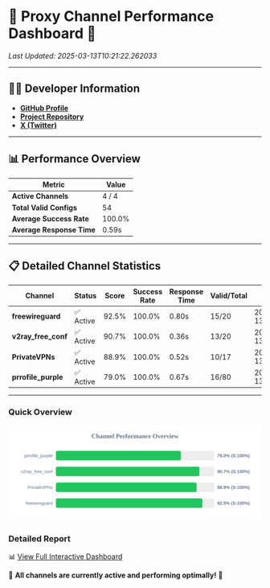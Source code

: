 # 🌟 Proxy Channel Performance Dashboard 🌟

_Last Updated: 2025-03-13T10:21:22.262033_

---

## 👩‍💻 Developer Information

- **[GitHub Profile](https://github.com/4n0nymou3)**  
- **[Project Repository](https://github.com/4n0nymou3/multi-proxy-config-fetcher)**  
- **[X (Twitter)](https://x.com/4n0nymou3)**  

---

## 📊 Performance Overview

| Metric                | Value       |
|-----------------------|-------------|
| **Active Channels**   | 4 / 4       |
| **Total Valid Configs** | 54          |
| **Average Success Rate** | 100.0%      |
| **Average Response Time** | 0.59s       |

---

## 📋 Detailed Channel Statistics

| Channel          | Status     | Score  | Success Rate | Response Time | Valid/Total | Last Success               |
|------------------|------------|--------|--------------|---------------|-------------|----------------------------|
| **freewireguard**  | ✅ Active  | 92.5%  | 100.0% | 0.80s         | 15/20       | 2025-03-13T10:21:22.260186 |
| **v2ray_free_conf**  | ✅ Active  | 90.7%  | 100.0% | 0.36s         | 13/20       | 2025-03-13T10:21:20.881653 |
| **PrivateVPNs**  | ✅ Active  | 88.9%  | 100.0% | 0.52s         | 10/17       | 2025-03-13T10:21:21.434345 |
| **prrofile_purple**  | ✅ Active  | 79.0%  | 100.0% | 0.67s         | 16/80       | 2025-03-13T10:21:20.479383 |

---

### Quick Overview
<div align="center">
  <a href="https://raw.githubusercontent.com/nullluser/NullRepo/refs/heads/main/assets/channel_stats_chart.svg">
    <img src="https://raw.githubusercontent.com/nullluser/NullRepo/refs/heads/main/assets/channel_stats_chart.svg" alt="Source Performance Statistics" width="800">
  </a>
</div>

### Detailed Report
📊 [View Full Interactive Dashboard](https://htmlpreview.github.io/?https://github.com/nullluser/NullRepo/blob/main/assets/performance_report.html)

🎉 **All channels are currently active and performing optimally!** 🎉
